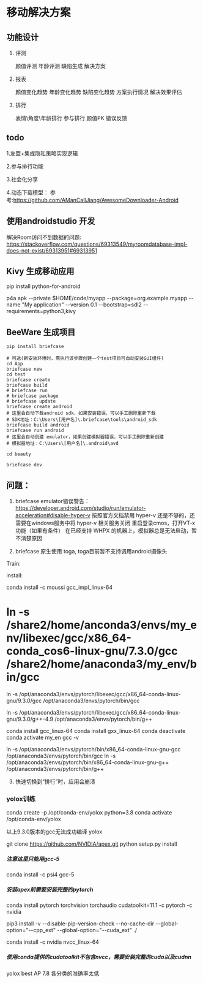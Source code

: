 # 移动解决方案

## 功能设计

1. 评测

    颜值评测
    年龄评测
    缺陷生成
    解决方案

2. 报表

    颜值变化趋势
    年龄变化趋势
    缺陷变化趋势
    方案执行情况
    解决效果评估

3. 排行

    表情\角度\年龄排行
    参与排行
    颜值PK
    错误反馈

## todo

1.友盟+集成隐私策略实现逻辑

2.参与排行功能

3.社会化分享

4.动态下载模型：
    参考:https://github.com/AManCallJiang/AwesomeDownloader-Android

## 使用androidstudio 开发

解决Room访问不到数据的问题:
https://stackoverflow.com/questions/69313549/myroomdatabase-impl-does-not-exist/69313951#69313951


## Kivy 生成移动应用

pip install python-for-android


p4a apk --private $HOME/code/myapp --package=org.example.myapp --name "My application" --version 0.1 --bootstrap=sdl2 --requirements=python3,kivy

## BeeWare 生成项目


    pip install briefcase

    # 可选(新安装环境时，需执行该步骤创建一个test项目可自动安装GUI组件)
    cd App
    briefcase new
    cd test
    briefcase create
    briefcase build
    # briefcase run
    # briefcase package
    # briefcase update
    briefcase create android
    # 这里会自动下载android sdk，如果安装错误，可以手工删除重新下载
    # SDK地址：C:\Users\[用户名]\.briefcase\tools\android_sdk
    briefcase build android
    briefcase run android
    # 这里会自动创建 emulator，如果创建模拟器错误，可以手工删除重新创建
    # 模拟器地址：C:\Users\[用户名]\.android\avd
    
    cd beauty
    
    briefcase dev

## 问题：

1. briefcase emulator错误警告：
    https://developer.android.com/studio/run/emulator-acceleration#disable-hyper-v
    按照官方文档禁用 hyper-v 还是不够的，还需要在windows服务中将 hyper-v 相关服务关闭
    重启登录cmos，打开VT-x功能（如果有条件）
    在已经支持 WHPX 的机器上，模拟器总是无法启动，暂不清楚原因

2. briefcase 原生使用 toga, toga目前暂不支持调用android摄像头

Train:

install:

conda install -c moussi gcc_impl_linux-64
# ln -s /share2/home/anconda3/envs/my_env/libexec/gcc/x86_64-conda_cos6-linux-gnu/7.3.0/gcc /share2/home/anaconda3/my_env/bin/gcc
ln -s /opt/anaconda3/envs/pytorch/libexec/gcc/x86_64-conda-linux-gnu/9.3.0/gcc /opt/anaconda3/envs/pytorch/bin/gcc

ln -s /opt/anaconda3/envs/pytorch/libexec/gcc/x86_64-conda-linux-gnu/9.3.0/g++-4.9 /opt/anaconda3/envs/pytorch/bin/g++

conda install gcc_linux-64
conda install gxx_linux-64
conda deactivate
conda activate my_en
gcc -v

ln -s /opt/anaconda3/envs/pytorch/bin/x86_64-conda-linux-gnu-gcc /opt/anaconda3/envs/pytorch/bin/gcc
ln -s /opt/anaconda3/envs/pytorch/bin/x86_64-conda-linux-gnu-g++ /opt/anaconda3/envs/pytorch/bin/g++

3. 快速切换到“排行”时，应用会崩溃


### yolox训练

conda create -p /opt/conda-env/yolox python=3.8
conda activate /opt/conda-env/yolox

以上9.3.0版本的gcc无法成功编译 yolox


git clone https://github.com/NVIDIA/apex.git
python setup.py install

##### 注意这里只能用gcc-5
conda install -c psi4 gcc-5

##### 安装apex前需要安装完整的pytorch
conda install pytorch torchvision torchaudio cudatoolkit=11.1 -c pytorch -c nvidia

pip3 install -v --disable-pip-version-check --no-cache-dir --global-option="--cpp_ext" --global-option="--cuda_ext" ./

conda install -c nvidia nvcc_linux-64

##### 使用conda提供的cudatoolkit不包含nvcc，需要安装完整的cuda以及cudnn

yolox best AP 7.8 各分类的准确率太低
